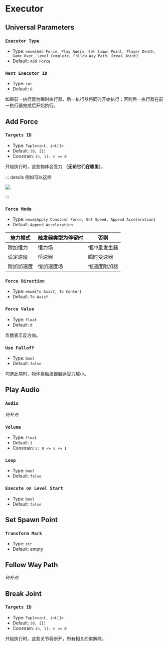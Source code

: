 # Executor

## Universal Parameters

### `Executor Type`

- Type: `enum{Add Force, Play Audio, Set Spawn Point, Player Death, Game Over, Level Complete, Follow Way Path, Break Joint}`
- Default: `Add Force`

### `Next Executor ID`

- Type: `int`
- Default: `0`

如果前一执行器为瞬时执行器，后一执行器将同时开始执行；否则后一执行器在前一执行器完成后开始执行。

## Add Force

### `Targets ID`

- Type: `Tuple<int, int[]>`
- Default: `(0, [])`
- Constrain: `(n, l): n >= 0`

开始执行时，这些物体会受力 **（无论它们在哪里）**。

::: details 例如可以这样

![](/images/executor-addforce.gif)

:::

### `Force Mode`

- Type: `enum{Apply Constant Force, Set Speed, Append Acceleration}`
- Default: `Append Acceleration`

| 施力模式   | 触发器类型为停留时 | 否则         |
| ---------- | ------------------ | ------------ |
| 附加恒力   | 恒力场             | 恒冲量发生器 |
| 设定速度   | 恒速器             | 瞬时变速器   |
| 附加加速度 | 恒加速度场         | 恒速度附加器 |

### `Force Direction`

- Type: `enum{To AxisY, To Center}`
- Default: `To AxisY`

### `Force Value`

- Type: `float`
- Default: `0`

负数表示反方向。

### `Use Falloff`

- Type: `bool`
- Default: `false`

勾选此项时，物体离触发器越远受力越小。

## Play Audio

### `Audio`

_待补充_

### `Volume`

- Type: `float`
- Default: `1`
- Constrain: `v: 0 <= v <= 1`

### `Loop`

- Type: `bool`
- Default: `false`

### `Execute on Level Start`

- Type: `bool`
- Default: `false`

## Set Spawn Point

### `Transform Mark`

- Type: `str`
- Default: empty

## Follow Way Path

_待补充_

## Break Joint

### `Targets ID`

- Type: `Tuple<int, int[]>`
- Default: `(0, [])`
- Constrain: `(n, l): n >= 0`

开始执行时，这些关节将断开，所有相关约束解除。

